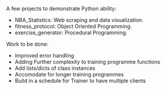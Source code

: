 A few projects to demonstrate Python ability:

- NBA_Statistics: Web scraping and data visualization.
- fitness_protocol: Object Oriented Programming.
- exercise_generator: Procedural Programming.

Work to be done:
  - Improved error handling
  - Adding Further complexity to training programme functions
  - Add lists/dicts of class instances
  - Accomodate for longer training programmes
  - Build in a schedule for Trainer to have multiple clients


